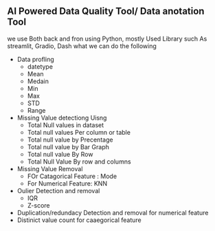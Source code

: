 ## AI Powered Data Quality Tool/ Data anotation Tool
we use Both back and fron using Python, mostly Used Library such As streamlit, Gradio, Dash
what we can do the following 
* Data profling
  - datetype
  - Mean
  - Medain
  - Min
  - Max
  - STD
  - Range
* Missing Value detectiong Uisng
  - Total Null values in dataset
  - Total null values Per column or table
  - Total null value by Precentage
  - Total null value by Bar Graph
  - Total null value By Row
  - Total Null Value By row and columns
* Missing Value Removal
  - FOr Catagorical Feature : Mode
  - For Numerical Feature: KNN
* Oulier Detection and removal
  - IQR
  - Z-score
* Duplication/redundacy Detection and removal for numerical feature
* Distinict value count for caaegorical feature 

